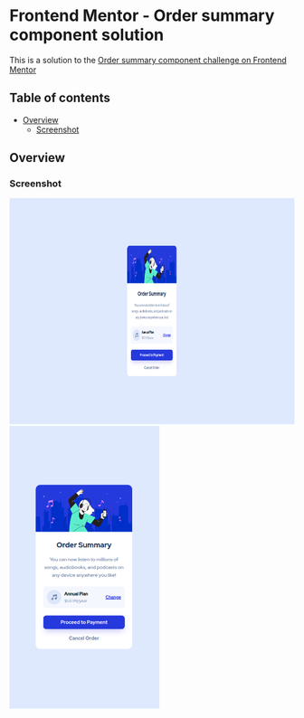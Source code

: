 # Frontend Mentor - Order summary component solution
This is a solution to the [Order summary component challenge on Frontend Mentor](https://www.frontendmentor.io/challenges/nft-preview-card-component-SbdUL_w0U)

## Table of contents
- [Overview](#overview)
  - [Screenshot](#screenshot)

## Overview
### Screenshot
<img src="screenshots/desktop.png" height=400>
<img src="screenshots/mobile.png" height=500>
